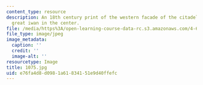 ```yaml
---
content_type: resource
description: An 18th century print of the western facade of the citadel showing the
  great iwan in the center.
file: /media/https%3A/open-learning-course-data-rc.s3.amazonaws.com/4-615-the-architecture-of-cairo-spring-2002/e76fa4d8d0981a61834151e9d40ffefc_1075.jpg
file_type: image/jpeg
image_metadata:
  caption: ''
  credit: ''
  image-alt: ''
resourcetype: Image
title: 1075.jpg
uid: e76fa4d8-d098-1a61-8341-51e9d40ffefc
---
```

